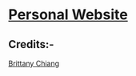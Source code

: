 # [Personal Website](https://jatin2003.github.io)

## Credits:-
[Brittany Chiang](https://github.com/bchiang7)

